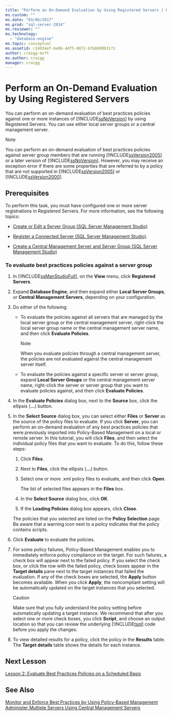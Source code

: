 ```yaml
---
title: "Perform an On-Demand Evaluation by Using Registered Servers | Microsoft Docs"
ms.custom: ""
ms.date: "03/06/2017"
ms.prod: "sql-server-2014"
ms.reviewer: ""
ms.technology: 
  - "database-engine"
ms.topic: conceptual
ms.assetid: c14034ef-6e0b-4df5-8072-bfb8d90b3172
author: craigg-msft
ms.author: craigg
manager: craigg
---
```

# Perform an On-Demand Evaluation by Using Registered Servers
  You can perform an on-demand evaluation of best practices policies against one or more instances of [!INCLUDE[ssNoVersion](../includes/ssnoversion-md.md)] by using Registered Servers. You can use either local server groups or a central management server.  
  
> [!NOTE]  
>  You can perform an on-demand evaluation of best practices policies against server group members that are running [!INCLUDE[ssVersion2005](../includes/ssversion2005-md.md)] or a later version of [!INCLUDE[ssNoVersion](../includes/ssnoversion-md.md)]. However, you may receive an exception error if there are some properties that are referred to by a policy that are not supported in [!INCLUDE[ssVersion2005](../includes/ssversion2005-md.md)] or [!INCLUDE[ssVersion2000](../includes/ssversion2000-md.md)].  
  
## Prerequisites  
 To perform this task, you must have configured one or more server registrations in Registered Servers. For more information, see the following topics:  
  
-   [Create or Edit a Server Group &#40;SQL Server Management Studio&#41;](../ssms/register-servers/create-or-edit-a-server-group-sql-server-management-studio.md)  
  
-   [Register a Connected Server &#40;SQL Server Management Studio&#41;](../ssms/register-servers/register-a-connected-server-sql-server-management-studio.md).  
  
-   [Create a Central Management Server and Server Group &#40;SQL Server Management Studio&#41;](../ssms/register-servers/create-a-central-management-server-and-server-group.md)  
  
### To evaluate best practices policies against a server group  
  
1.  In [!INCLUDE[ssManStudioFull](../includes/ssmanstudiofull-md.md)], on the **View** menu, click **Registered Servers**.  
  
2.  Expand **Database Engine**, and then expand either **Local Server Groups**, or **Central Management Servers**, depending on your configuration.  
  
3.  Do either of the following:  
  
    -   To evaluate the policies against all servers that are managed by the local server group or the central management server, right-click the local server group name or the central management server name, and then click **Evaluate Policies**.  
  
        > [!NOTE]  
        >  When you evaluate policies through a central management server, the policies are not evaluated against the central management server itself.  
  
    -   To evaluate the policies against a specific server or server group, expand **Local Server Groups** or the central management server name, right-click the server or server group that you want to evaluate policies against, and then click **Evaluate Policies**.  
  
4.  In the **Evaluate Policies** dialog box, next to the **Source** box, click the ellipsis (**…**) button.  
  
5.  In the **Select Source** dialog box, you can select either **Files** or **Server** as the source of the policy files to evaluate. If you click **Server**, you can perform an on-demand evaluation of any best practices policies that were previously imported into Policy-Based Management on a local or remote server. In this tutorial, you will click **Files**, and then select the individual policy files that you want to evaluate. To do this, follow these steps:  
  
    1.  Click **Files**.  
  
    2.  Next to **Files**, click the ellipsis (**…**) button.  
  
    3.  Select one or more .xml policy files to evaluate, and then click **Open**.  
  
         The list of selected files appears in the **Files** box.  
  
    4.  In the **Select Source** dialog box, click **OK**.  
  
    5.  If the **Loading Policies** dialog box appears, click **Close**.  
  
     The policies that you selected are listed on the **Policy Selection** page. Be aware that a warning icon next to a policy indicates that the policy contains scripts.  
  
6.  Click **Evaluate** to evaluate the policies.  
  
7.  For some policy failures, Policy-Based Management enables you to immediately enforce policy compliance on the target. For such failures, a check box will appear next to the failed policy. If you select the check box, or click the row with the failed policy, check boxes appear in the **Target details** pane next to the target instances that failed the evaluation. If any of the check boxes are selected, the **Apply** button becomes available. When you click **Apply**, the noncompliant setting will be automatically updated on the target instances that you selected.  
  
    > [!CAUTION]  
    >  Make sure that you fully understand the policy setting before automatically updating a target instance. We recommend that after you select one or more check boxes, you click **Script**, and choose an output location so that you can review the underlying [!INCLUDE[tsql](../includes/tsql-md.md)] code before you apply the changes.  
  
8.  To view detailed results for a policy, click the policy in the **Results** table. The **Target details** table shows the details for each instance.  
  
## Next Lesson  
 [Lesson 2: Evaluate Best Practices Policies on a Scheduled Basis](../../2014/tutorials/lesson-2-evaluate-best-practices-policies-on-a-scheduled-basis.md)  
  
## See Also  
 [Monitor and Enforce Best Practices by Using Policy-Based Management](../relational-databases/policy-based-management/monitor-and-enforce-best-practices-by-using-policy-based-management.md)   
 [Administer Multiple Servers Using Central Management Servers](../relational-databases/administer-multiple-servers-using-central-management-servers.md)  
  
  

